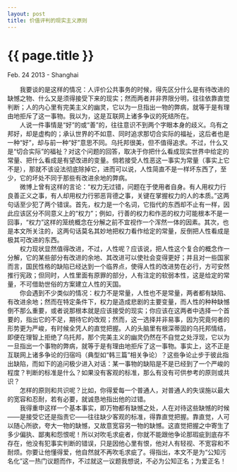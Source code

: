 ```yaml
---
layout: post
title: 价值评判的现实主义原则
---
```


{{ page.title }}
================

<p class="meta">Feb. 24 2013 - Shanghai</p>

　　我要谈的是这样的情况：人评价公共事务的时候，得先区分什么是有待改进的缺憾之物、什么又是须得接受下来的现实；然而两者并非界限分明，往往依靠直觉判断；人的内心里有完美主义的幽灵，它以为一旦指出一物的弊病，就等于是有理由地拒斥了这一事物。我以为，这是互联网上诸多争议的死结所在。</br>
　　人说一件事情是“好”的或“善”的，往往意识不到两个字眼本身的歧义。乌有之邦好，却是虚构的；承认世界的不如意、同时追求那切合实际的福祉，这后者也是一种“好”，却与前一种“好”意思不同。乌托邦很美，但不值得追求。不过，什么又是“切合实际”的福祉？对这个问题的回答，取决于你把什么看成现实世界中给定的常量、把什么看成是有望改进的变量。倘若接受人性恶这一事实为常量（事实上它不是），那就不该设法彻底除掉它，进而可以说，人性简直不是一样坏东西了，至少，它的坏处不同于那些有改进余地的弊病。</br>
　　微博上曾有这样的言论：“权力无过错，问题在于使用者自身。有人用权力行良善正义之事，有人却用权力行邪恶背德之事，关键在掌握权力的人的本质。”这两句话至少犯了两个错误。首先，权力是一个名词，它指代的东西却不止有一样，因此应该区分不同意义上的“权力”；例如，行善的权力和作恶的权力可能根本不是一回事，“权力”这样的笼统概念在分解之前不宜视作一个浑然一体的因素。其次，也是本文所关注的，这两句话莫名其妙地把权力看作给定的常量，反倒把人性看成是极其可改进的东西。</br>
　　权力现状显然值得改进，不过，人性呢？应该说，把人性这个复合的概念作一分解，它的某些部分有改进的余地、其改进可以使社会变得更好；并且对一些国家而言，国民性格的缺陷已经达到一个临界点，使得人性的改进势在必行，方可安然推行宪政；但同时，人性里面有原罪的部分，人有注定的软弱本性，这是给定的常量，不可借助世俗的方案建立人性的天国。</br>
　　你会遇到不少类似的情况：权力不是常量，人性也不是常量，两者都有缺陷、有改进余地；然而在特定条件下，权力是造成悲剧的主要变量，而人性的种种缺憾倒不那么重要，或者说那根本就是应该接受的现实；你应该在这两者中选择一个首要的，指出它的不足，期待它的改观；然而，这一选择并非易事，因为究竟何者的形势更为严峻，有时候全凭人的直觉把握。人的头脑里有根深蒂固的乌托邦情结，即便在理智上拒绝了乌托邦，那个完美主义的幽灵仍然在不自觉之处浮现，它以为一旦指出一个事物的弊病，就等于是有理由地拒斥了这一事物。事实上，这不正是互联网上诸多争论的归宿吗（典型如“韩三篇”相关争论）？这些争论止步于彼此指出缺陷，而如下的追问极少进入对话：某一事物的缺陷是不是已经到了一个严峻的程度？判断的标准是什么？如果没有客观的标准，那么有没有可供参考的原则或共识？</br>
　　怎样的原则和共识呢？比如，你得爱每一个普通人，对普通人的失误施以最大的宽容和忍耐，若有必要，就诚恳地指出他的过错。</br>
　　我得重申这样一个基本事实，即万物都有缺憾之处，人在对待这些缺憾的时候——是接受它还是指责它——往往缺少客观的标准，得靠直觉把握。靠直觉，人可以随心所欲，夸大一物的缺憾，又故意宽容另一物的缺憾。这直觉把握之中寄生了多少偏执、鄙夷和怨恨呢！所以对吹毛求疵者，你就不能跟他争论那瑕疵到底存不存在，他没有犯事实判断的错误，只是因他心里有恨，他对人有轻视、不宽容和不耐烦。你要让他懂得爱，他自然就不再吹毛求疵了。得指出，本文不是为“公知污名化”这一热门议题而作，不过就这一议题我想说，不必为公知正名；为爱正名！</br>
